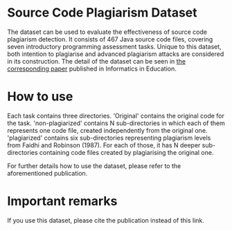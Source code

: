 # Source Code Plagiarism Dataset

The dataset can be used to evaluate the effectiveness of source code plagiarism detection. It consists of 467 Java source code files, covering seven introductory programming assessment tasks. Unique to this dataset, both intention to plagiarise and advanced plagiarism attacks are considered in its construction. The detail of the dataset can be seen in [the corresponding paper](https://doi.org/10.15388/infedu.2019.15) published in Informatics in Education.

# How to use
Each task contains three directories. 'Original' contains the original code for the task. 'non-plagiarized' contains N sub-directories in which each of them represents one code file, created independently from the original one. 'plagiarized' contains six sub-directories representing plagiarism levels from Faidhi and Robinson (1987). For each of those, it has N deeper sub-directories containing code files created by plagiarising the original one.

For further details how to use the dataset, please refer to the aforementioned publication.

# Important remarks
If you use this dataset, please cite the publication instead of this link.
